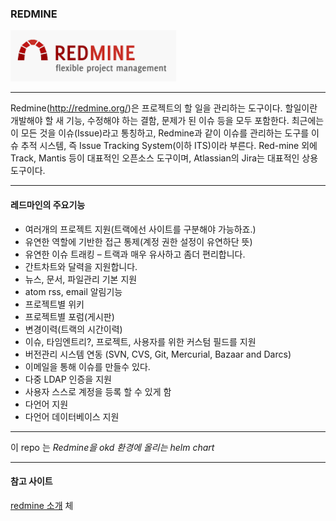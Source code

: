 ### REDMINE 

![](./img/logo.PNG)

---

Redmine(http://redmine.org/)은 프로젝트의 할 일을 관리하는 도구이다. 할일이란 개발해야 할 새 기능, 수정해야 하는 결함, 문제가 된 이슈 등을 모두 포함한다. 최근에는 이 모든 것을 이슈(Issue)라고 통칭하고, Redmine과 같이 이슈를 관리하는 도구를 이슈 추적 시스템, 즉 Issue Tracking System(이하 ITS)이라 부른다. Red-mine 외에 Track, Mantis 등이 대표적인 오픈소스 도구이며, Atlassian의 Jira는 대표적인 상용도구이다.

---

#### 레드마인의 주요기능

- 여러개의 프로젝트 지원(트랙에선 사이트를 구분해야 가능하죠.)
- 유연한 역할에 기반한 접근 통제(계정 권한 설정이 유연하단 뜻)
- 유연한 이슈 트래킹 – 트랙과 매우 유사하고 좀더 편리합니다.
- 간트차트와 달력을 지원합니다.
- 뉴스, 문서, 파일관리 기본 지원
- atom rss, email 알림기능
- 프로젝트별 위키
- 프로젝트별 포럼(게시판)
- 변경이력(트랙의 시간이력)
- 이슈, 타임엔트리?, 프로젝트, 사용자를 위한 커스텀 필드를 지원
- 버전관리 시스템 연동 (SVN, CVS, Git, Mercurial, Bazaar and Darcs)
- 이메일을 통해 이슈를 만들수 있다.
- 다중 LDAP 인증을 지원
- 사용자 스스로 계정을 등록 할 수 있게 함
- 다언어 지원
- 다언어 데이터베이스 지원


----
이 repo 는
*Redmine을 okd 환경에 올리는 helm chart*


---

#### 참고 사이트

[redmine 소개](https://racoonlotty.tistory.com/9)
체 
